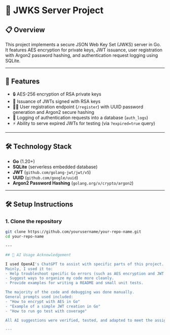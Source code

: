 # 🔐 JWKS Server Project

## 📋 Overview
This project implements a secure JSON Web Key Set (JWKS) server in Go.  
It features AES encryption for private keys, JWT issuance, user registration with Argon2 password hashing, and authentication request logging using SQLite.

---

## 🚀 Features
- 🔒 AES-256 encryption of RSA private keys
- 🔐 Issuance of JWTs signed with RSA keys
- 🧑‍💻 User registration endpoint (`/register`) with UUID password generation and Argon2 secure hashing
- 📜 Logging of authentication requests into a database (`auth_logs`)
- ⚡ Ability to serve expired JWTs for testing (via `?expired=true` query)

---

## 🛠️ Technology Stack
- **Go** (1.20+)
- **SQLite** (serverless embedded database)
- **JWT** (`github.com/golang-jwt/jwt/v5`)
- **UUID** (`github.com/google/uuid`)
- **Argon2 Password Hashing** (`golang.org/x/crypto/argon2`)

---

## 🛠️ Setup Instructions

### 1. Clone the repository
```bash
git clone https://github.com/yourusername/your-repo-name.git
cd your-repo-name

---

## 🤖 AI Usage Acknowledgement

I used OpenAI's ChatGPT to assist with specific parts of this project.  
Mainly, I used it to:
- Help troubleshoot specific Go errors (such as AES encryption and JWT signing issues).
- Suggest ways to organize my code more cleanly.
- Provide examples for writing a README and small unit tests.

The majority of the code and debugging was done manually.  
General prompts used included:
- "How to encrypt with AES in Go"
- "Example of a simple JWT creation in Go"
- "How to run go test with coverage"

All AI suggestions were verified, tested, and adapted to meet the assignment requirements.

---


